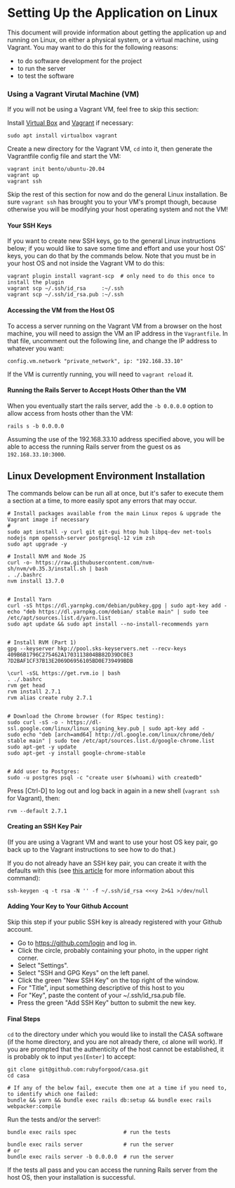 # Setting Up the Application on Linux

This document will provide information about getting the application up and running on Linux, 
on either a physical system, or a virtual machine, using Vagrant. You may want to do this for the following reasons:

* to do software development for the project
* to run the server
* to test the software


### Using a Vagrant Virutal Machine (VM)

If you will not be using a Vagrant VM, feel free to skip this section:

Install [Virtual Box](https://www.virtualbox.org/) and [Vagrant](https://www.vagrantup.com/) if necessary:

```
sudo apt install virtualbox vagrant
```

Create a new directory for the Vagrant VM, `cd` into it, then generate the Vagrantfile config file and start the VM: 

```
vagrant init bento/ubuntu-20.04
vagrant up
vagrant ssh
```

Skip the rest of this section for now and do the general Linux installation. Be sure `vagrant ssh`
has brought you to your VM's prompt though, because otherwise you will be modifying 
your host operating system and not the VM!

#### Your SSH Keys

If you want to create new SSH keys, go to the general Linux instructions below; if you would like to save some
time and effort and use your host OS' keys, you can do that by the commands below. Note that you must be in
your host OS and not inside the Vagrant VM to do this:

```
vagrant plugin install vagrant-scp  # only need to do this once to install the plugin
vagrant scp ~/.ssh/id_rsa     :~/.ssh
vagrant scp ~/.ssh/id_rsa.pub :~/.ssh
```

#### Accessing the VM from the Host OS

To access a server running on the Vagrant VM from a browser on the host machine, 
you will need to assign the VM an IP address in the `Vagrantfile`.
In that file, uncomment out the following line, and change the IP address to whatever you want:

```
config.vm.network "private_network", ip: "192.168.33.10"
```

If the VM is currently running, you will need to `vagrant reload` it.

#### Running the Rails Server to Accept Hosts Other than the VM

When you eventually start the rails server, add the `-b 0.0.0.0` option to allow access from hosts other than the VM:

`rails s -b 0.0.0.0`

Assuming the use of the 192.168.33.10 address specified above,
you will be able to access the running Rails server from the guest os as `192.168.33.10:3000`.

## Linux Development Environment Installation

The commands below can be run all at once, but it's safer to execute them a section at a time,
to more easily spot any errors that may occur.

```
# Install packages available from the main Linux repos & upgrade the Vagrant image if necessary
# 
sudo apt install -y curl git git-gui htop hub libpq-dev net-tools nodejs npm openssh-server postgresql-12 vim zsh
sudo apt upgrade -y

# Install NVM and Node JS
curl -o- https://raw.githubusercontent.com/nvm-sh/nvm/v0.35.3/install.sh | bash
. ./.bashrc
nvm install 13.7.0


# Install Yarn
curl -sS https://dl.yarnpkg.com/debian/pubkey.gpg | sudo apt-key add -
echo "deb https://dl.yarnpkg.com/debian/ stable main" | sudo tee /etc/apt/sources.list.d/yarn.list
sudo apt update && sudo apt install --no-install-recommends yarn


# Install RVM (Part 1)
gpg --keyserver hkp://pool.sks-keyservers.net --recv-keys 409B6B1796C275462A1703113804BB82D39DC0E3 7D2BAF1CF37B13E2069D6956105BD0E739499BDB

\curl -sSL https://get.rvm.io | bash
. ./.bashrc
rvm get head
rvm install 2.7.1
rvm alias create ruby 2.7.1


# Download the Chrome browser (for RSpec testing):
sudo curl -sS -o - https://dl-ssl.google.com/linux/linux_signing_key.pub | sudo apt-key add -
sudo echo "deb [arch=amd64] http://dl.google.com/linux/chrome/deb/ stable main" | sudo tee /etc/apt/sources.list.d/google-chrome.list
sudo apt-get -y update
sudo apt-get -y install google-chrome-stable


# Add user to Postgres:
sudo -u postgres psql -c "create user $(whoami) with createdb"
```

Press [Ctrl-D] to log out and log back in again in a new shell (`vagrant ssh` for Vagrant), then:

`rvm --default 2.7.1`

#### Creating an SSH Key Pair

(If you are using a Vagrant VM and want to use your host OS key pair, go back up to the Vagrant
instructions to see how to do that.)

If you do not already have an SSH key pair, you can create it with the defaults with this 
(see [this article](https://stackoverflow.com/questions/43235179/how-to-execute-ssh-keygen-without-prompt#:~:text=If%20you%20don't%20want,flag%20%2Df%20to%20the%20command.&text=This%20way%20user%20will%20not,file(s)%20already%20exist.&text=leave%20out%20the%20%3E%2Fdev%2F,you%20want%20to%20print%20output.)
for more information about this command):

`ssh-keygen -q -t rsa -N '' -f ~/.ssh/id_rsa <<<y 2>&1 >/dev/null`

#### Adding Your Key to Your Github Account

Skip this step if your public SSH key is already registered with your Github account.

* Go to https://github.com/login and log in.
* Click the circle, probably containing your photo, in the upper right corner.
* Select "Settings".
* Select "SSH and GPG Keys" on the left panel.
* Click the green "New SSH Key" on the top right of the window.
* For "Title", input something descriptive of this host to you
* For "Key", paste the content of your ~/.ssh/id_rsa.pub file.
* Press the green "Add SSH Key" button to submit the new key.

#### Final Steps

`cd` to the directory under which you would like to install the CASA software 
(if the home directory, and you are not already there, `cd` alone will work).
If you are prompted that the authenticity of the host cannot be established,
it is probably ok to input `yes[Enter]` to accept:

```
git clone git@github.com:rubyforgood/casa.git
cd casa

# If any of the below fail, execute them one at a time if you need to, to identify which one failed:
bundle && yarn && bundle exec rails db:setup && bundle exec rails webpacker:compile
```

Run the tests and/or the server!:

```
bundle exec rails spec               # run the tests

bundle exec rails server             # run the server
# or 
bundle exec rails server -b 0.0.0.0  # run the server
```

If the tests all pass and you can access the running Rails server from the host OS,
then your installation is successful.
